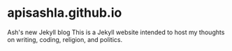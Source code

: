 # apisashla.github.io
Ash's new Jekyll blog
This is a Jekyll website intended to host my thoughts on writing, coding, religion, and politics.

